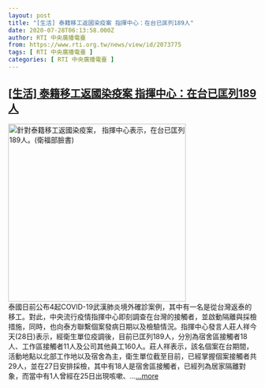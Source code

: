 ```yaml
---
layout: post
title: "[生活] 泰籍移工返國染疫案 指揮中心：在台已匡列189人"
date: 2020-07-28T06:13:58.000Z
author: RTI 中央廣播電臺
from: https://www.rti.org.tw/news/view/id/2073775
tags: [ RTI 中央廣播電臺 ]
categories: [ RTI 中央廣播電臺 ]
---
```

<!--1595916838000-->
[[生活] 泰籍移工返國染疫案 指揮中心：在台已匡列189人](https://www.rti.org.tw/news/view/id/2073775)
------

<div>
<img src="https://static.rti.org.tw/assets/thumbnails/2020/07/28/7926dad562c8c3ca9b262f45fb0d0a7e.jpg" width="360" alt="針對泰籍移工返國染疫案， 指揮中心表示，在台已匡列189人。(衛福部臉書)" title="針對泰籍移工返國染疫案， 指揮中心表示，在台已匡列189人。(衛福部臉書)"><br>泰國日前公布4起COVID-19武漢肺炎境外確診案例，其中有一名是從台灣返泰的移工。對此，中央流行疫情指揮中心即刻調查在台灣的接觸者，並啟動隔離與採檢措施，同時，也向泰方聯繫個案發病日期以及檢驗情況。指揮中心發言人莊人祥今天(28日)表示，經衛生單位疫調後，目前已匡列189人，分別為宿舍區接觸者18人、工作區接觸者11人及公司其他員工160人。莊人祥表示，該名個案在台期間，活動地點以北部工作地以及宿舍為主，衛生單位截至目前，已經掌握個案接觸者共29人，並在27日安排採檢，其中有18人是宿舍區接觸者，已經列為居家隔離對象，而當中有1人曾經在25日出現咳嗽、...<a target="_blank" href="https://www.rti.org.tw/news/view/id/2073775">...more</a>
</div>
